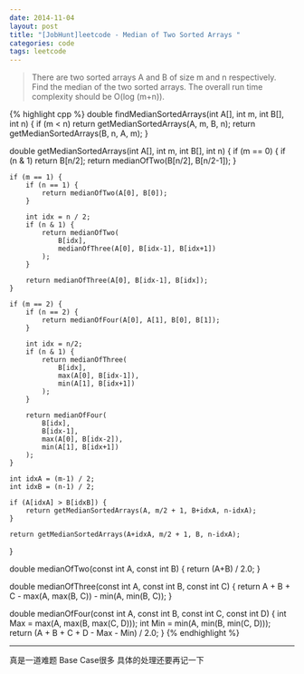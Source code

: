 ```yaml
---
date: 2014-11-04
layout: post
title: "[JobHunt]leetcode - Median of Two Sorted Arrays "
categories: code
tags: leetcode
---
```


>There are two sorted arrays A and B of size m and n respectively. Find the median of the two sorted arrays. The overall run time complexity should be O(log (m+n)).

<!--more-->
{% highlight cpp %}
double findMedianSortedArrays(int A[], int m, int B[], int n) {
    if (m < n)
        return getMedianSortedArrays(A, m, B, n);
    return getMedianSortedArrays(B, n, A, m);
}

double getMedianSortedArrays(int A[], int m, int B[], int n) {
    if (m == 0) {
        if (n & 1)
            return B[n/2];
        return medianOfTwo(B[n/2], B[n/2-1]);
    }

    if (m == 1) {
        if (n == 1) {
            return medianOfTwo(A[0], B[0]);
        }

        int idx = n / 2;
        if (n & 1) {
            return medianOfTwo(
                B[idx],
                medianOfThree(A[0], B[idx-1], B[idx+1])
            );
        }

        return medianOfThree(A[0], B[idx-1], B[idx]);
    }

    if (m == 2) {
        if (n == 2) {
            return medianOfFour(A[0], A[1], B[0], B[1]);
        }

        int idx = n/2;
        if (n & 1) {
            return medianOfThree(
                B[idx],
                max(A[0], B[idx-1]),
                min(A[1], B[idx+1])
            );
        }

        return medianOfFour(
            B[idx],
            B[idx-1],
            max(A[0], B[idx-2]),
            min(A[1], B[idx+1])
        );
    }

    int idxA = (m-1) / 2;
    int idxB = (n-1) / 2;

    if (A[idxA] > B[idxB]) {
        return getMedianSortedArrays(A, m/2 + 1, B+idxA, n-idxA);
    }

    return getMedianSortedArrays(A+idxA, m/2 + 1, B, n-idxA);

}

double medianOfTwo(const int A, const int B) {
    return (A+B) / 2.0;
}

double medianOfThree(const int A, const int B, const int C) {
    return A + B + C - max(A, max(B, C)) - min(A, min(B, C));
}

double medianOfFour(const int A, const int B, const int C, const int D) {
    int Max = max(A, max(B, max(C, D)));
    int Min = min(A, min(B, min(C, D)));
    return (A + B + C + D - Max - Min) / 2.0;
}
{% endhighlight %}

---

真是一道难题 Base Case很多 具体的处理还要再记一下

